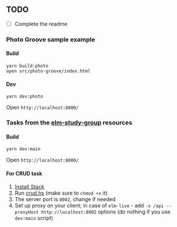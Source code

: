 ## TODO
  - [ ] Complete the readme

### Photo Groove sample example

#### Build
```
yarn build:photo
open src/photo-groove/index.html
```
#### Dev
```
yarn dev:photo
```
Open `http://localhost:8000/`


### Tasks from the [elm-study-group](https://github.com/KyivHaskell/elm-study-group/tree/master/resources) resources

#### Build
```
yarn dev:main
```
Open `http://localhost:8000/`


#### For CRUD task
1. [Install Stack](https://docs.haskellstack.org/en/stable/README/)
2. Run [crud.hs](./src/crud/crud.sh) (make sure to `chmod +x` it)
3. The server port is `8002`, change if needed
4. Set up proxy on your client; in case of `elm-live` - add `-x /api --proxyHost http://localhost:8002` options (do nothing if you use `dev:main` script)
